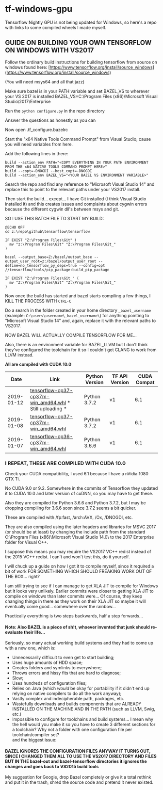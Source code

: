 # tf-windows-gpu
Tensorflow Nightly GPU is not being updated for Windows, so here's a repo with links to some compiled wheels I made myself.

## GUIDE ON BUILDING YOUR OWN TENSORFLOW ON WINDOWS WITH VS2017 ##
Follow the ordinary build instructions for building tensorflow from source on windows found here:
[https://www.tensorflow.org/install/source_windows](https://www.tensorflow.org/install/source_windows)

(You will need msys64 and all that jazz)

Make sure bazel is in your PATH variable and set BAZEL_VS to wherever your VS 2017 is installed 
BAZEL_VS=C:\Program Files (x86)\Microsoft Visual Studio\2017\Enterprise

Run the `python configure.py` in the repo directory

Answer the questions as honestly as you can

Now open .tf_configure.bazelrc

Start the "x64 Native Tools Command Prompt" from Visual Studio, cause you will need variables from here.

Add the following lines in there:
```
build --action_env PATH="<COPY EVERYTHING IN YOUR PATH ENVIRONMENT FROM THE x64 NATIVE TOOLS COMMAND PROMPT HERE>"
build --copt=-DNOGDI --host_copt=-DNOGDI
build --action_env BAZEL_VS="<YOUR BAZEL VS ENVIRONMENT VARIABLE>"
```
Search the repo and find any reference to "Microsoft Visual Studio 14" and replace this to point to the relevant paths under your VS2017 install.

Then start the build... except...
I have Git installed (I think Visual Studio installed it) and this creates issues and complaints about cygwin errors because the different cygwin dll's between msys and git.

SO I USE THIS BATCH FILE TO START MY BUILD:
```
@ECHO OFF
cd z:\repo\github\tensorflow\tensorflow

IF EXIST "Z:\Program Files\Git" (
  mv "z:\Program Files\Git" "Z:\Program Files\Git_"
)

bazel --output_base=Z:/bazel/output_base --output_user_root=z:/bazel/output_user_root --define=no_tensorflow_py_deps=true --config=opt //tensorflow/tools/pip_package:build_pip_package

IF EXIST "Z:\Program Files\Git_" (
  mv "Z:\Program Files\Git" "Z:\Program Files\Git_"
)
```

Now once the build has started and bazel starts compiling a few things, I KILL THE PROCESS WITH `CTRL-C`

Do a search in the folder created in your home directory `_bazel_username` (example: `C:\users\username\_bazel_username\`) for anything pointing to "Microsoft Visual Studio 14" and, again, replace it with the relevant paths to VS2017.

NOW BAZEL WILL ACTUALLY COMPILE TENSORFLOW FOR ME...

Also, there is an environment variable for BAZEL_LLVM but I don't think they've configured the toolchain for it so I couldn't get CLANG to work from LLVM instead.

__All are compiled with CUDA 10.0__  

| Date | Link | Python Version | TF API Version | CUDA Compat |
|------|------|----------------|----------------|-------------|
| 2019-01-12 | [tensorflow-cp37-cp37m-win_amd64.whl](https://1drv.ms/u/) * Still uploading * | Python 3.7.2 | v1 | 6.1 |
| 2019-01-08 | [tensorflow-cp37-cp37m-win_amd64.whl](https://1drv.ms/u/s!AiUbe609f8iritZu9BlMiHubpm0UCQ) | Python 3.7.2 | v1 | 6.1 |
| 2019-01-07 | [tensorflow-cp36-cp37m-win_amd64.whl](https://1drv.ms/u/s!AiUbe609f8iritZtpQtCf5k__Ad2Qg) | Python 3.6.6 | v1 | 6.1 |

### I REPEAT, THESE ARE COMPILED WITH CUDA 10.0 ###
Check your CUDA compatibility, I used 6.1 because I have a nVidia 1080 GTX Ti.

No CUDA 9.0 or 9.2.
Somewhere in the commits of Tensorflow they updated it to CUDA 10.0 and later version of cuDNN, so you may have to get these.

Also they are compiled for Python 3.6.6 and Python 3.7.2, but I may be dropping compiling for 3.6.6 soon since 3.7.2 seems a bit quicker.

These are compiled with /fp:fast, /arch:AVX, /Ox, /DNOGDI, etc.

They are also compiled using the later headers and libraries for MSVC 2017 (or should be at least) by changing the include path from the standard C:\Program Files (x86)\Microsoft Visual Studio 14.0\ to the 2017 Enterprise folder for Visual C++.

I suppose this means you may require the VS2017 VC++ redist instead of the 2015 VC++ redist.
I can't and won't test this, do it yourself.

I will chuck up a guide on how I got it to compile myself, since it required a bit of work FOR SOMETHING WHICH SHOULD FREAKING WORK OUT OF THE BOX... right?

I am still trying to see if I can manage to get XLA JIT to compile for Windows but it looks very unlikely.
Earlier commits were closer to getting XLA JIT to compile on windows than later commits were...
Of course, they keep changing things in there as they work on their XLA JIT so maybe it will eventually come good... somewhere over the rainbow...

Practically everything is two steps backwards, half a step forwards...

#### Note: Also BAZEL is a piece of sh!t, whoever invented that junk should re-evaluate their life... ####

Seriously, so many actual working build systems and they had to come up with a new one, which is:
* Unnecessarily difficult to even get to start building;
* Uses huge amounts of HDD space;
* Creates folders and symlinks to everywhere;
* Throws errors and hissy fits that are hard to diagnose;
* Slow;
* Uses hundreds of configuration files;
* Relies on Java (which _would_ be okay for portability if it didn't end up relying on native compilers to do all the work anyway);
* Vastly complex and indecipherable path, packages, etc.
* Wastefully downloads and builds components that are ALREADY INSTALLED ON THE MACHINE AND IN THE PATH (such as LLVM, Swig, etc.)
* Impossible to configure for toolchains and build systems... I mean why the hell would you make it so you have to create 3 different sections for a toolchain? Why not a folder with one configuration file per toolchain/compiler set?  
and the biggest issue:
#### BAZEL IGNORES THE CONFIGURATION FILES ANYWAY IT TURNS OUT, SINCE I CHANGED THEM ALL TO USE THE VS2017 DIRECTORY AND FILES BUT IN THE bazel-out and bazel-tensorflow directories it ignores the changes and goes back to VS2015 build tools ####

My suggestion for Google, drop Bazel completely or give it a total rethink and put it in the trash, shred the source code and pretend it never existed.
